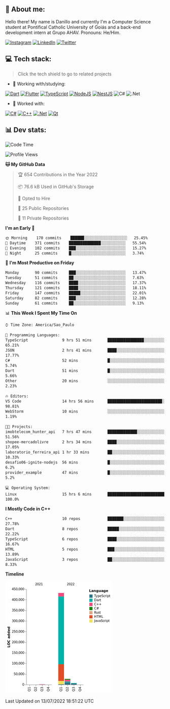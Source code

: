 ## 🌈 About me:
Hello there! My name is Danillo and currently I'm a Computer Science student at Pontifical Catholic University of Goiás and a back-end development intern at Grupo AHAV. Pronouns: He/Him.

[![Instagram](https://img.shields.io/badge/Instagram-%23E4405F.svg?logo=Instagram&logoColor=white)](https://instagram.com/danilloilggner) [![LinkedIn](https://img.shields.io/badge/LinkedIn-%230077B5.svg?logo=linkedin&logoColor=white)](https://linkedin.com/in/danilloism) [![Twitter](https://img.shields.io/badge/Twitter-%231DA1F2.svg?logo=Twitter&logoColor=white)](https://twitter.com/danilloism) 

## 💻 Tech stack:
> Click the tech shield to go to related projects

- 🔭 Working with/studying:

[![Dart](https://img.shields.io/badge/dart-%230175C2.svg?style=for-the-badge&logo=dart&logoColor=white)](https://github.com/danilloism/danilloism/blob/main/Flutter.md) [![Flutter](https://img.shields.io/badge/Flutter-%2302569B.svg?style=for-the-badge&logo=Flutter&logoColor=white)](https://github.com/danilloism/danilloism/blob/main/Flutter.md) [![TypeScript](https://img.shields.io/badge/typescript-%23007ACC.svg?style=for-the-badge&logo=typescript&logoColor=white)](https://github.com/danilloism/danilloism/blob/main/Typescript.md) [![NodeJS](https://img.shields.io/badge/node.js-6DA55F?style=for-the-badge&logo=node.js&logoColor=white)](https://github.com/danilloism/danilloism/blob/main/Node.js.md) [![NestJS](https://img.shields.io/badge/nestjs-%23E0234E.svg?style=for-the-badge&logo=nestjs&logoColor=white)](https://github.com/danilloism/danilloism/blob/main/Nest.js.md) ![C#](https://img.shields.io/badge/c%23-%23239120.svg?style=for-the-badge&logo=c-sharp&logoColor=white) ![.Net](https://img.shields.io/badge/.NET-5C2D91?style=for-the-badge&logo=.net&logoColor=white)
<!---
- 🌱 Currently learning:

![Vue.js](https://img.shields.io/badge/vuejs-%2335495e.svg?style=for-the-badge&logo=vuedotjs&logoColor=%234FC08D) ![Angular](https://img.shields.io/badge/angular-%23DD0031.svg?style=for-the-badge&logo=angular&logoColor=white)
--->
- 💫 Worked with:

[![C#](https://img.shields.io/badge/c%23-%23239120.svg?style=for-the-badge&logo=c-sharp&logoColor=white)](#) [![C++](https://img.shields.io/badge/c++-%2300599C.svg?style=for-the-badge&logo=c%2B%2B&logoColor=white)](https://github.com/danilloism/danilloism/blob/main/C%2B%2B.md) [![.Net](https://img.shields.io/badge/.NET-5C2D91?style=for-the-badge&logo=.net&logoColor=white)](#) [![Qt](https://img.shields.io/badge/Qt-%23217346.svg?style=for-the-badge&logo=Qt&logoColor=white)](https://github.com/danilloism/danilloism/blob/main/C%2B%2B.md)

## 📊 Dev stats:
<!---
[![](https://github-readme-stats.vercel.app/api?username=danilloism&theme=radical&hide_border=false&include_all_commits=false&count_private=false)](#)<br>
[![](https://github-readme-streak-stats.herokuapp.com/?user=danilloism&theme=radical&hide_border=false)](#)<br>
[![](https://github-readme-stats.vercel.app/api/top-langs/?username=danilloism&theme=radical&hide_border=false&include_all_commits=false&count_private=false&layout=compact)](#)<br>
--->
<!--START_SECTION:waka-->
![Code Time](http://img.shields.io/badge/Code%20Time-0%20secs-blue)

![Profile Views](http://img.shields.io/badge/Profile%20Views-2-blue)

**🐱 My GitHub Data** 

> 🏆 654 Contributions in the Year 2022
 > 
> 📦 76.6 kB Used in GitHub's Storage 
 > 
> 💼 Opted to Hire
 > 
> 📜 25 Public Repositories 
 > 
> 🔑 11 Private Repositories  
 > 
**I'm an Early 🐤** 

```text
🌞 Morning    170 commits    ██████░░░░░░░░░░░░░░░░░░░   25.45% 
🌆 Daytime    371 commits    ██████████████░░░░░░░░░░░   55.54% 
🌃 Evening    102 commits    ███░░░░░░░░░░░░░░░░░░░░░░   15.27% 
🌙 Night      25 commits     █░░░░░░░░░░░░░░░░░░░░░░░░   3.74%

```
📅 **I'm Most Productive on Friday** 

```text
Monday       90 commits     ███░░░░░░░░░░░░░░░░░░░░░░   13.47% 
Tuesday      51 commits     ██░░░░░░░░░░░░░░░░░░░░░░░   7.63% 
Wednesday    116 commits    ████░░░░░░░░░░░░░░░░░░░░░   17.37% 
Thursday     121 commits    ████░░░░░░░░░░░░░░░░░░░░░   18.11% 
Friday       147 commits    █████░░░░░░░░░░░░░░░░░░░░   22.01% 
Saturday     82 commits     ███░░░░░░░░░░░░░░░░░░░░░░   12.28% 
Sunday       61 commits     ██░░░░░░░░░░░░░░░░░░░░░░░   9.13%

```


📊 **This Week I Spent My Time On** 

```text
⌚︎ Time Zone: America/Sao_Paulo

💬 Programming Languages: 
TypeScript               9 hrs 51 mins       ████████████████░░░░░░░░░   65.21% 
JSON                     2 hrs 41 mins       ████░░░░░░░░░░░░░░░░░░░░░   17.77% 
C#                       52 mins             █░░░░░░░░░░░░░░░░░░░░░░░░   5.74% 
Dart                     51 mins             █░░░░░░░░░░░░░░░░░░░░░░░░   5.66% 
Other                    20 mins             ░░░░░░░░░░░░░░░░░░░░░░░░░   2.23%

🔥 Editors: 
VS Code                  14 hrs 56 mins      ████████████████████████░   98.81% 
WebStorm                 10 mins             ░░░░░░░░░░░░░░░░░░░░░░░░░   1.19%

🐱‍💻 Projects: 
imobtelecom_hunter_api   7 hrs 47 mins       █████████████░░░░░░░░░░░░   51.56% 
shopee-mercadolivre      2 hrs 34 mins       ████░░░░░░░░░░░░░░░░░░░░░   17.05% 
laboratorio_ferreira_api 1 hr 33 mins        ██░░░░░░░░░░░░░░░░░░░░░░░   10.33% 
desafio06-ignite-nodejs  56 mins             █░░░░░░░░░░░░░░░░░░░░░░░░   6.2% 
provider_example         47 mins             █░░░░░░░░░░░░░░░░░░░░░░░░   5.2%

💻 Operating System: 
Linux                    15 hrs 6 mins       █████████████████████████   100.0%

```

**I Mostly Code in C++** 

```text
C++                      10 repos            ███████░░░░░░░░░░░░░░░░░░   27.78% 
Dart                     8 repos             █████░░░░░░░░░░░░░░░░░░░░   22.22% 
TypeScript               6 repos             ████░░░░░░░░░░░░░░░░░░░░░   16.67% 
HTML                     5 repos             ███░░░░░░░░░░░░░░░░░░░░░░   13.89% 
JavaScript               3 repos             ██░░░░░░░░░░░░░░░░░░░░░░░   8.33%

```


**Timeline**

![Chart not found](https://raw.githubusercontent.com/danilloism/danilloism/main/charts/bar_graph.png) 


 Last Updated on 13/07/2022 18:51:22 UTC
<!--END_SECTION:waka-->
